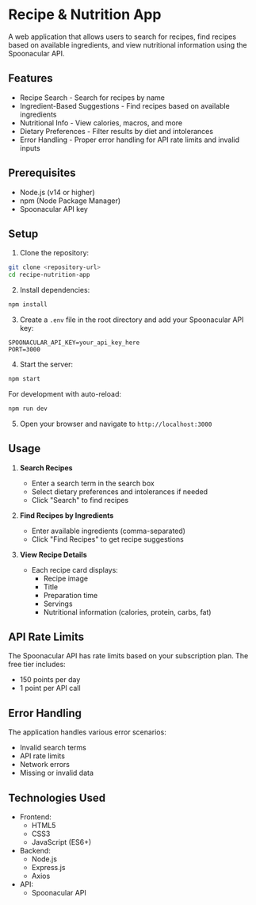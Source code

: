 # Recipe & Nutrition App

A web application that allows users to search for recipes, find recipes based on available ingredients, and view nutritional information using the Spoonacular API.

## Features

- Recipe Search - Search for recipes by name
- Ingredient-Based Suggestions - Find recipes based on available ingredients
- Nutritional Info - View calories, macros, and more
- Dietary Preferences - Filter results by diet and intolerances
- Error Handling - Proper error handling for API rate limits and invalid inputs

## Prerequisites

- Node.js (v14 or higher)
- npm (Node Package Manager)
- Spoonacular API key

## Setup

1. Clone the repository:
```bash
git clone <repository-url>
cd recipe-nutrition-app
```

2. Install dependencies:
```bash
npm install
```

3. Create a `.env` file in the root directory and add your Spoonacular API key:
```
SPOONACULAR_API_KEY=your_api_key_here
PORT=3000
```

4. Start the server:
```bash
npm start
```

For development with auto-reload:
```bash
npm run dev
```

5. Open your browser and navigate to `http://localhost:3000`

## Usage

1. **Search Recipes**
   - Enter a search term in the search box
   - Select dietary preferences and intolerances if needed
   - Click "Search" to find recipes

2. **Find Recipes by Ingredients**
   - Enter available ingredients (comma-separated)
   - Click "Find Recipes" to get recipe suggestions

3. **View Recipe Details**
   - Each recipe card displays:
     - Recipe image
     - Title
     - Preparation time
     - Servings
     - Nutritional information (calories, protein, carbs, fat)

## API Rate Limits

The Spoonacular API has rate limits based on your subscription plan. The free tier includes:
- 150 points per day
- 1 point per API call

## Error Handling

The application handles various error scenarios:
- Invalid search terms
- API rate limits
- Network errors
- Missing or invalid data

## Technologies Used

- Frontend:
  - HTML5
  - CSS3
  - JavaScript (ES6+)
- Backend:
  - Node.js
  - Express.js
  - Axios
- API:
  - Spoonacular API 
